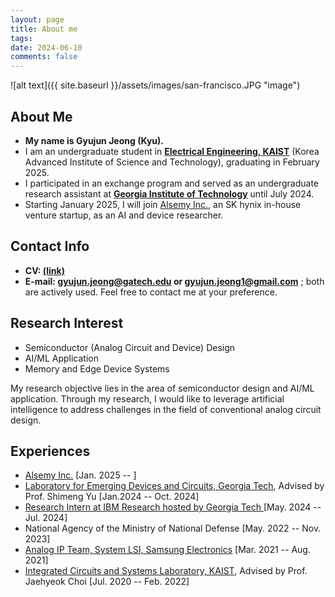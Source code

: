 ```yaml
---
layout: page
title: About me
tags: 
date: 2024-06-10
comments: false
---
```

![alt text]({{ site.baseurl }}/assets/images/san-francisco.JPG "image")

## About Me
* <b>My name is Gyujun Jeong (Kyu).</b> <!-- Ph.D. applicant for Fall 2025.</b> -->
* I am an undergraduate student in <a href="https://ee.kaist.ac.kr/en/"><b>Electrical Engineering, KAIST</b></a> (Korea Advanced Institute of Science and Technology), graduating in February 2025.
* I participated in an exchange program and served as an undergraduate research assistant at <a href="https://ece.gatech.edu/"><b>Georgia Institute of Technology</b></a> until July 2024.
* Starting January 2025, I will join <a href="https://www.alsemy.com/">Alsemy Inc.</a>, an SK hynix in-house venture startup, as an AI and device researcher.

## Contact Info
* <b>CV: <a href="https://drive.google.com/file/d/1oujY_gsymU8ubOB-sq8Kb1-x0INIrbPe/preview">(link)</a></b>
* <b>E-mail: <a href="mailto:gyujun.jeong@gatech.edu">gyujun.jeong@gatech.edu</a> or <a href="mailto:gyujun.jeong1@gmail.com">gyujun.jeong1@gmail.com</a></b> ; both are actively used. Feel free to contact me at your preference.

## Research Interest
* Semiconductor (Analog Circuit and Device) Design
* AI/ML Application
* Memory and Edge Device Systems<br>

My research objective lies in the area of semiconductor design and AI/ML application. Through my research, I would like to leverage artificial intelligence to address challenges in the field of conventional analog circuit design.

## Experiences
* <a href="https://www.alsemy.com/">Alsemy Inc.</a> [Jan. 2025 -- ]
* <a href="https://shimeng.ece.gatech.edu/">Laboratory for Emerging Devices and Circuits, Georgia Tech</a>, Advised by Prof. Shimeng Yu [Jan.2024 -- Oct. 2024]
* <a href="https://research.ibm.com/">Research Intern at IBM Research hosted by Georgia Tech </a> [May. 2024 -- Jul. 2024]
* National Agency of the Ministry of National Defense [May. 2022 -- Nov. 2023]
* <a href="https://semiconductor.samsung.com/about-us/business-area/system-lsi/">Analog IP Team, System LSI, Samsung Electronics</a> [Mar. 2021 -- Aug. 2021]
* <a href="https://www.icsl.kaist.ac.kr">Integrated Circuits and Systems Laboratory, KAIST</a>, Advised by Prof. Jaehyeok Choi [Jul. 2020 -- Feb. 2022]
<!-- <a href="http://hsnl.kaist.ac.kr">High-Speed Nanoelectronics Laboratory, KAIST</a>, Advised by Kyeonghoon Yang [Dec. 2019 -- Feb. 2020]-->
